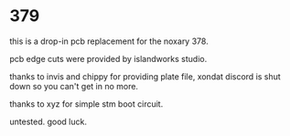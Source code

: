 # 379

this is a drop-in pcb replacement for the noxary 378.

pcb edge cuts were provided by islandworks studio.

thanks to invis and chippy for providing plate file, xondat discord is shut down so you can't get in no more.

thanks to xyz for simple stm boot circuit.

untested. good luck.
